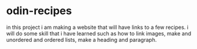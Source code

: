 # odin-recipes
in this project i am making a website that will have links to a few recipes.
i will do some skill that i have learned such as how to link images, make and unordered and ordered lists, make a heading and paragraph.